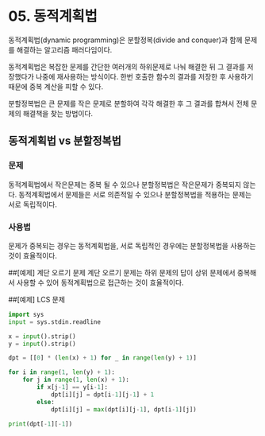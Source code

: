 # 05. 동적계획법
동적계획법(dynamic programming)은 분할정복(divide and conquer)과 함께 문제를 해결하는 알고리즘 패러다임이다. 

동적계획법은 복잡한 문제를 간단한 여러개의 하위문제로 나눠 해결한 뒤 그 결과를 저장했다가 나중에 재사용하는 방식이다. 한번 호출한 함수의 결과를 저장한 후 사용하기 때문에 중복 계산을 피할 수 있다.

분할정복법은 큰 문제를 작은 문제로 분할하여 각각 해결한 후 그 결과를 합쳐서 전체 문제의 해결책을 찾는 방법이다. 

## 동적계획법 vs 분할정복법
### 문제
동적계획법에서 작은문제는 중복 될 수 있으나 분할정복법은 작은문제가 중복되지 않는다.
동적계획법에서 문제들은 서로 의존적일 수 있으나 분할정복법을 적용하는 문제는 서로 독립적이다.

### 사용법
문제가 중복되는 경우는 동적계획법을, 서로 독립적인 경우에는 분할정복법을 사용하는 것이 효율적이다.

##[예제] 계단 오르기 문제
계단 오르기 문제는 하위 문제의 답이 상위 문제에서 중복해서 사용할 수 있어 동적계획법으로 접근하는 것이 효율적이다.

##[예제] LCS 문제
```python
import sys
input = sys.stdin.readline

x = input().strip()
y = input().strip()

dpt = [[0] * (len(x) + 1) for _ in range(len(y) + 1)]

for i in range(1, len(y) + 1):
    for j in range(1, len(x) + 1):
        if x[j-1] == y[i-1]:
            dpt[i][j] = dpt[i-1][j-1] + 1
        else:
            dpt[i][j] = max(dpt[i][j-1], dpt[i-1][j])

print(dpt[-1][-1])
```